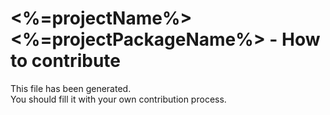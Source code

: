 # <%=projectName%> <%=projectPackageName%> - How to contribute

This file has been generated.  
You should fill it with your own contribution process.
